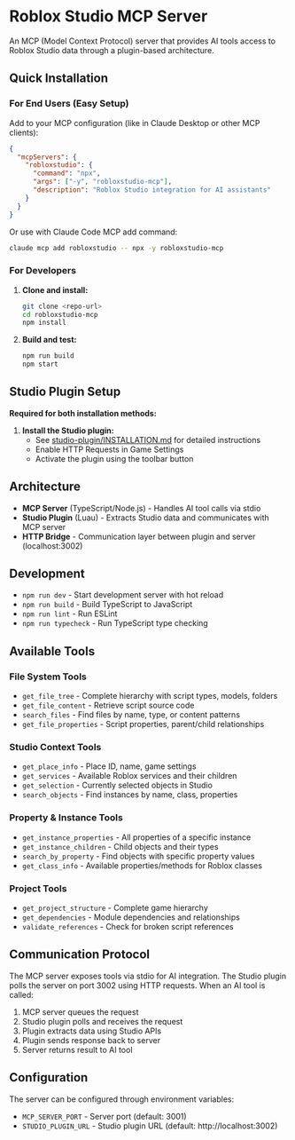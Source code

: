 # Roblox Studio MCP Server

An MCP (Model Context Protocol) server that provides AI tools access to Roblox Studio data through a plugin-based architecture.

## Quick Installation

### For End Users (Easy Setup)

Add to your MCP configuration (like in Claude Desktop or other MCP clients):

```json
{
  "mcpServers": {
    "robloxstudio": {
      "command": "npx",
      "args": ["-y", "robloxstudio-mcp"],
      "description": "Roblox Studio integration for AI assistants"
    }
  }
}
```

Or use with Claude Code MCP add command:
```bash
claude mcp add robloxstudio -- npx -y robloxstudio-mcp
```

### For Developers

1. **Clone and install:**
   ```bash
   git clone <repo-url>
   cd robloxstudio-mcp
   npm install
   ```

2. **Build and test:**
   ```bash
   npm run build
   npm start
   ```

## Studio Plugin Setup

**Required for both installation methods:**

1. **Install the Studio plugin:**
   - See [studio-plugin/INSTALLATION.md](studio-plugin/INSTALLATION.md) for detailed instructions
   - Enable HTTP Requests in Game Settings
   - Activate the plugin using the toolbar button

## Architecture

- **MCP Server** (TypeScript/Node.js) - Handles AI tool calls via stdio
- **Studio Plugin** (Luau) - Extracts Studio data and communicates with MCP server
- **HTTP Bridge** - Communication layer between plugin and server (localhost:3002)

## Development

- `npm run dev` - Start development server with hot reload
- `npm run build` - Build TypeScript to JavaScript
- `npm run lint` - Run ESLint
- `npm run typecheck` - Run TypeScript type checking

## Available Tools

### File System Tools
- `get_file_tree` - Complete hierarchy with script types, models, folders
- `get_file_content` - Retrieve script source code
- `search_files` - Find files by name, type, or content patterns
- `get_file_properties` - Script properties, parent/child relationships

### Studio Context Tools
- `get_place_info` - Place ID, name, game settings
- `get_services` - Available Roblox services and their children
- `get_selection` - Currently selected objects in Studio
- `search_objects` - Find instances by name, class, properties

### Property & Instance Tools
- `get_instance_properties` - All properties of a specific instance
- `get_instance_children` - Child objects and their types
- `search_by_property` - Find objects with specific property values
- `get_class_info` - Available properties/methods for Roblox classes

### Project Tools
- `get_project_structure` - Complete game hierarchy
- `get_dependencies` - Module dependencies and relationships
- `validate_references` - Check for broken script references

## Communication Protocol

The MCP server exposes tools via stdio for AI integration. The Studio plugin polls the server on port 3002 using HTTP requests. When an AI tool is called:

1. MCP server queues the request
2. Studio plugin polls and receives the request
3. Plugin extracts data using Studio APIs
4. Plugin sends response back to server
5. Server returns result to AI tool

## Configuration

The server can be configured through environment variables:
- `MCP_SERVER_PORT` - Server port (default: 3001)
- `STUDIO_PLUGIN_URL` - Studio plugin URL (default: http://localhost:3002)